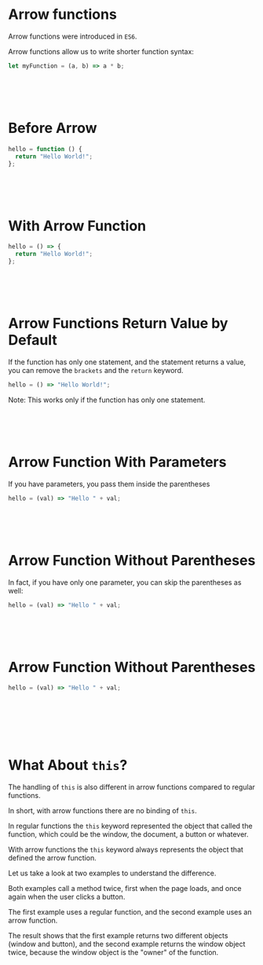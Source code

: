 # Arrow functions

Arrow functions were introduced in `ES6`.

Arrow functions allow us to write shorter function syntax:

```js
let myFunction = (a, b) => a * b;
```

&nbsp;

&nbsp;

# Before Arrow

```js
hello = function () {
  return "Hello World!";
};
```

&nbsp;

&nbsp;

# With Arrow Function

```js
hello = () => {
  return "Hello World!";
};
```

&nbsp;

&nbsp;

# Arrow Functions Return Value by Default

If the function has only one statement, and the statement returns a value, you can remove the `brackets` and the `return` keyword.

```js
hello = () => "Hello World!";
```

Note: This works only if the function has only one statement.

&nbsp;

&nbsp;

# Arrow Function With Parameters

If you have parameters, you pass them inside the parentheses

```js
hello = (val) => "Hello " + val;
```

&nbsp;

&nbsp;

# Arrow Function Without Parentheses

In fact, if you have only one parameter, you can skip the parentheses as well:

```js
hello = (val) => "Hello " + val;
```

&nbsp;

&nbsp;

# Arrow Function Without Parentheses

```js
hello = (val) => "Hello " + val;
```

&nbsp;

&nbsp;

&nbsp;

# What About `this`?

The handling of `this` is also different in arrow functions compared to regular functions.

In short, with arrow functions there are no binding of `this`.

In regular functions the `this` keyword represented the object that called the function, which could be the window, the document, a button or whatever.

With arrow functions the `this` keyword always represents the object that defined the arrow function.

Let us take a look at two examples to understand the difference.

Both examples call a method twice, first when the page loads, and once again when the user clicks a button.

The first example uses a regular function, and the second example uses an arrow function.

The result shows that the first example returns two different objects (window and button), and the second example returns the window object twice, because the window object is the "owner" of the function.

&nbsp;

&nbsp;

&nbsp;
